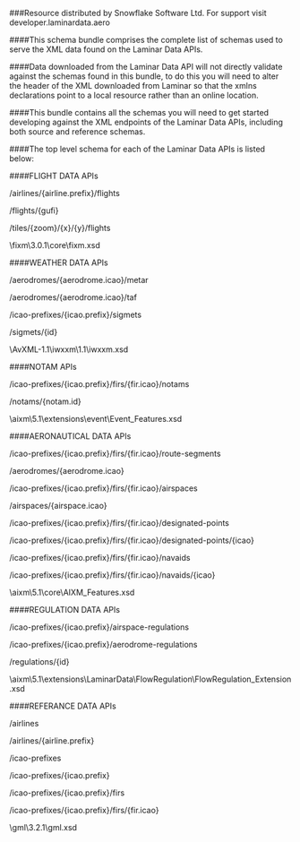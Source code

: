 ###Resource distributed by Snowflake Software Ltd. For support visit developer.laminardata.aero

####This schema bundle comprises the complete list of schemas used to serve the XML data found on the Laminar Data APIs.

####Data downloaded from the Laminar Data API will not directly validate against the schemas found in this bundle, to do this you will need to alter the header of the XML downloaded from Laminar so that the xmlns declarations point to a local resource rather than an online location.

####This bundle contains all the schemas you will need to get started developing against the XML endpoints of the Laminar Data APIs, including both source and reference schemas.

####The top level schema for each of the Laminar Data APIs is listed below:

####FLIGHT DATA APIs

/airlines/{airline.prefix}/flights

/flights/{gufi}

/tiles/{zoom}/{x}/{y}/flights


\fixm\3.0.1\core\fixm.xsd

####WEATHER DATA APIs

/aerodromes/{aerodrome.icao}/metar

/aerodromes/{aerodrome.icao}/taf

/icao-prefixes/{icao.prefix}/sigmets

/sigmets/{id}

\AvXML-1.1\iwxxm\1.1\iwxxm.xsd

####NOTAM APIs

/icao-prefixes/{icao.prefix}/firs/{fir.icao}/notams

/notams/{notam.id}

\aixm\5.1\extensions\event\Event_Features.xsd

####AERONAUTICAL DATA APIs

/icao-prefixes/{icao.prefix}/firs/{fir.icao}/route-segments

/aerodromes/{aerodrome.icao}

/icao-prefixes/{icao.prefix}/firs/{fir.icao}/airspaces

/airspaces/{airspace.icao}

/icao-prefixes/{icao.prefix}/firs/{fir.icao}/designated-points

/icao-prefixes/{icao.prefix}/firs/{fir.icao}/designated-points/{icao}

/icao-prefixes/{icao.prefix}/firs/{fir.icao}/navaids

/icao-prefixes/{icao.prefix}/firs/{fir.icao}/navaids/{icao}

\aixm\5.1\core\AIXM_Features.xsd

####REGULATION DATA APIs

/icao-prefixes/{icao.prefix}/airspace-regulations

/icao-prefixes/{icao.prefix}/aerodrome-regulations

/regulations/{id}

\aixm\5.1\extensions\LaminarData\FlowRegulation\FlowRegulation_Extension.xsd

####REFERANCE DATA APIs

/airlines

/airlines/{airline.prefix}

/icao-prefixes

/icao-prefixes/{icao.prefix}

/icao-prefixes/{icao.prefix}/firs

/icao-prefixes/{icao.prefix}/firs/{fir.icao}

\gml\3.2.1\gml.xsd
